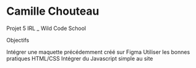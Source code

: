 # Camille Chouteau
Projet 5 IRL _ Wild Code School

Objectifs

Intégrer une maquette précédemment créé sur Figma
Utiliser les bonnes pratiques HTML/CSS
Intégrer du Javascript simple au site
